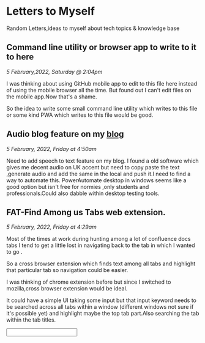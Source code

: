 # Letters to Myself
Random Letters,ideas to myself about tech topics & knowledge base

## Command line utility or browser app to write to it to here

*5 February,2022, Saturday @ 2:04pm*

I was thinking about using GitHub mobile app to edit to this file here instead of using the mobile browser all the time.
But found out I can't edit files on the mobile app.Now that's a shame.

So the idea to write some small command line utility which writes to this file or some kind PWA which writes to this file would be good.


## Audio blog feature on my [blog](www.codeklutz.com)

*5 February, 2022, Friday at 4:50am*

Need to add speech to text feature on my blog.
I found a old software which gives me decent audio on UK accent but need to copy paste the text ,generate audio and add the same in the local and push it.I need to find a way to automate this.
PowerAutomate desktop in windows seems like a good option but isn't free for normies ,only students and professionals.Could also dabble within desktop testing tools.


## FAT-Find Among us Tabs web extension.

*5 February, 2022, Friday at 4:29am*

Most of the times at work during hunting among a lot of confluence docs tabs I tend to get a little lost in navigating back to the tab in which I wanted to go .  

So a cross browser extension which finds text among all tabs and highlight that particular tab so navigation could be easier.

I was thinking of chrome extension before but since I switched to mozilla,cross browser extension would be ideal.

It could have a simple UI taking some input but that input keyword needs to be searched across all tabs within a window (different windows not sure if it's possible yet) and highlight maybe the top tab part.Also searching the tab within the tab titles.


<input type="text" id="name" name="name"/>


